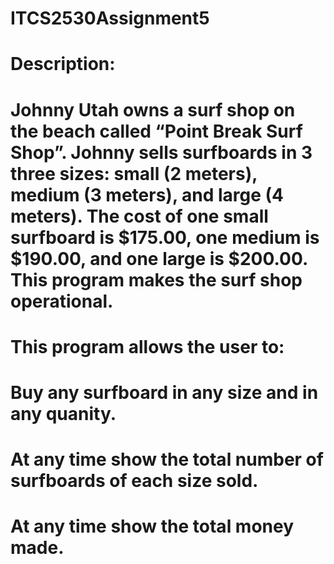 # ITCS2530Assignment5
# Description:
# Johnny Utah owns a surf shop on the beach called “Point Break Surf Shop”. Johnny sells surfboards in 3 three sizes: small (2 meters), medium (3 meters), and large (4 meters). The cost of one small surfboard is $175.00, one medium is $190.00, and one large is $200.00.  This program makes the surf shop operational.  
# This program allows the user to:
# Buy any surfboard in any size and in any quanity.
# At any time show the total number of surfboards of each size sold.
# At any time show the total money made.
